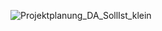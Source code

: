 
![Projektplanung_DA_SollIst_klein](https://gitlab.com/solidus/hefei/uploads/20fe2e84e7f7133d6a777e39af7ef89f/Projektplanung_DA_SollIst_klein.png)
